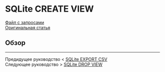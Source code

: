 # SQLite CREATE VIEW #########################

[Файл с запросами][querys]   
[Оригинальная статья][origin]

[querys]: ./querys.sql
[origin]: https://www.sqlitetutorial.net/sqlite-create-view/

## Обзор ##############################

---------------------------------------

Предидущее руководство < [SQLite EXPORT CSV][prev]  
Следующее руководство > [SQLite DROP VIEW][next]

[prev]: ../50_ExportCSV/translate.md
[next]: ../52_DropView/translate.md